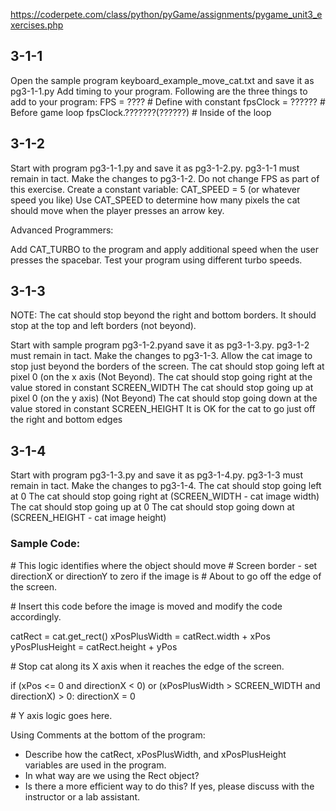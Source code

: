 https://coderpete.com/class/python/pyGame/assignments/pygame_unit3_exercises.php
## 3-1-1
Open the sample program keyboard_example_move_cat.txt and save it as pg3-1-1.py
Add timing to your program. Following are the three things to add to your program:
FPS = ???? # Define with constant
fpsClock = ?????? # Before game loop
fpsClock.???????(??????) # Inside of the loop

## 3-1-2
Start with program pg3-1-1.py and save it as pg3-1-2.py.
pg3-1-1 must remain in tact. Make the changes to pg3-1-2.
Do not change FPS as part of this exercise.
Create a constant variable:
CAT_SPEED = 5 (or whatever speed you like)
Use CAT_SPEED to determine how many pixels the cat should move when the player presses an arrow key.

Advanced Programmers:

Add CAT_TURBO to the program and apply additional speed when the user presses the spacebar. Test your program using different turbo speeds.

## 3-1-3
NOTE: The cat should stop beyond the right and bottom borders. It should stop at the top and left borders (not beyond).

Start with sample program pg3-1-2.pyand save it as pg3-1-3.py.
pg3-1-2 must remain in tact. Make the changes to pg3-1-3.
Allow the cat image to stop just beyond the borders of the screen.
The cat should stop going left at pixel 0 (on the x axis (Not Beyond).
The cat should stop going right at the value stored in constant SCREEN_WIDTH
The cat should stop going up at pixel 0 (on the y axis) (Not Beyond)
The cat should stop going down at the value stored in constant SCREEN_HEIGHT
It is OK for the cat to go just off the right and bottom edges

## 3-1-4
Start with program pg3-1-3.py and save it as pg3-1-4.py.
pg3-1-3 must remain in tact. Make the changes to pg3-1-4.
The cat should stop going left at 0
The cat should stop going right at (SCREEN_WIDTH - cat image width)
The cat should stop going up at 0
The cat should stop going down at (SCREEN_HEIGHT - cat image height)


### Sample Code:

\# This logic identifies where the object should move
\# Screen border - set directionX or directionY to zero if the image is
\# About to go off the edge of the screen.

\# Insert this code before the image is moved and modify the code accordingly.

catRect = cat.get_rect()
xPosPlusWidth = catRect.width + xPos
yPosPlusHeight = catRect.height + yPos

\# Stop cat along its X axis when it reaches the edge of the screen.

if (xPos <= 0 and directionX < 0) or (xPosPlusWidth > SCREEN_WIDTH and directionX) > 0:
    directionX =  0

\# Y axis logic goes here.



Using Comments at the bottom of the program:

- Describe how the catRect, xPosPlusWidth, and xPosPlusHeight variables are used in the program.
- In what way are we using the Rect object?
- Is there a more efficient way to do this? If yes, please discuss with the instructor or a lab assistant.
